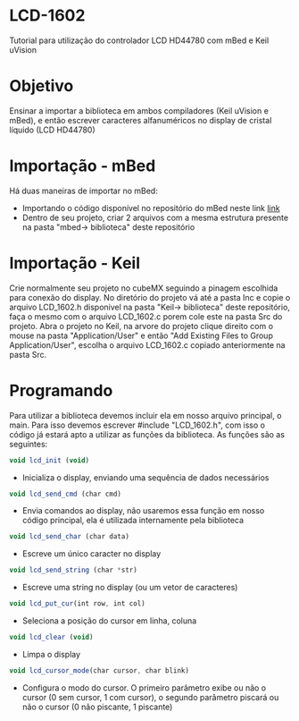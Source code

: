 # LCD-1602
Tutorial para utilização do controlador LCD HD44780 com mBed e Keil uVision

# Objetivo
Ensinar a importar a biblioteca em ambos compiladores (Keil uVision e mBed), e então escrever caracteres alfanuméricos no display de cristal líquido (LCD HD44780)

# Importação - mBed
Há duas maneiras de importar no mBed:
* Importando o código disponível no repositório do mBed neste link [link](https://os.mbed.com/users/Marcelocostanzo/code/LCD_1602/)
* Dentro de seu projeto, criar 2 arquivos com a mesma estrutura presente na pasta "mbed-> biblioteca" deste repositório

# Importação - Keil
Crie normalmente seu projeto no cubeMX seguindo a pinagem escolhida para conexão do display. No diretório do projeto vá até a pasta Inc e copie o arquivo LCD_1602.h disponivel na pasta "Keil-> biblioteca" deste repositório, faça o mesmo com o arquivo LCD_1602.c porem cole este na pasta Src do projeto.
Abra o projeto no Keil, na arvore do projeto clique direito com o mouse na pasta "Application/User" e então "Add Existing Files to Group Application/User", escolha o arquivo LCD_1602.c copiado anteriormente na pasta Src.

# Programando
Para utilizar a biblioteca devemos incluir ela em nosso arquivo principal, o main. Para isso devemos escrever #include "LCD_1602.h", com isso o código já estará apto a utilizar as funções da biblioteca. As funções são as seguintes:

```javascript
void lcd_init (void)
```
- Inicializa o display, enviando uma sequência de dados necessários 

```javascript
void lcd_send_cmd (char cmd)
```
- Envia comandos ao display, não usaremos essa função em nosso código principal, ela é utilizada internamente pela biblioteca

```javascript
void lcd_send_char (char data)
```
- Escreve um único caracter no display

```javascript
void lcd_send_string (char *str)
```
- Escreve uma string no display (ou um vetor de caracteres)  

```javascript
void lcd_put_cur(int row, int col)
```
- Seleciona a posição do cursor em linha, coluna

```javascript
void lcd_clear (void)  
```
- Limpa o display
    
```javascript
void lcd_cursor_mode(char cursor, char blink)
```
- Configura o modo do cursor. O primeiro parâmetro exibe ou não o cursor (0 sem cursor, 1 com cursor), o segundo parâmetro piscará ou não o cursor (0 não piscante, 1 piscante)
